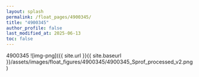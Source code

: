 ```yaml
---
layout: splash
permalink: /float_pages/4900345/
title: "4900345"
author_profile: false
last_modified_at: 2025-06-13
toc: false
---
```

 
4900345
![img-png]({{ site.url }}{{ site.baseurl }}/assets/images/float_figures/4900345/4900345_Sprof_processed_v2.png)